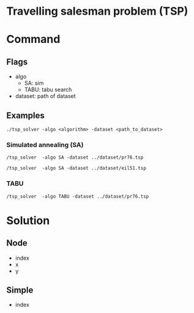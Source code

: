# Travelling salesman problem (TSP)

# Command

## Flags

- algo
    - SA: sim
    - TABU: tabu search
- dataset: path of dataset

## Examples

```
./tsp_solver -algo <algorithm> -dataset <path_to_dataset>
```

### Simulated annealing (SA)

```
/tsp_solver  -algo SA -dataset ../dataset/pr76.tsp
```

```
/tsp_solver  -algo SA -dataset ../dataset/eil51.tsp
```

### TABU

```
/tsp_solver  -algo TABU -dataset ../dataset/pr76.tsp
```

# Solution

## Node

- index
- x
- y

## Simple

- index